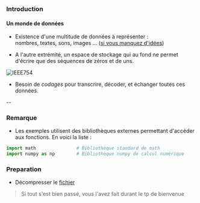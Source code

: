 ### Introduction

#### Un monde de données

- Existence d'une multitude de données à représenter&nbsp;: \
nombres, textes, sons, images ... ([si vous manquez
d'idées](https://en.wikipedia.org/wiki/List_of_file_formats))

- A l'autre extrémité, un espace de stockage qui au fond ne permet
  d'écrire que des séquences de zéros et de uns.

![IEEE754](data/images/data_repr.png) <!-- .element: class="stretch" style="max-width: 70%; vertical-align:top" -->

- Besoin de *codages* pour transcrire, décoder, et échanger toutes ces
  données.


--

### Remarque

- Les exemples utilisent des bibliothèques externes permettant
  d'accéder aux fonctions. En voici la liste :


```python
import math               # Bibliothèque standard de math
import numpy as np        # Bibliothèque numpy de calcul numérique
```

### Preparation

- Décompresser le [fichier](data/data.zip)

> Si tout s'est bien passé, vous l'avez fait durant le tp de bienvenue
